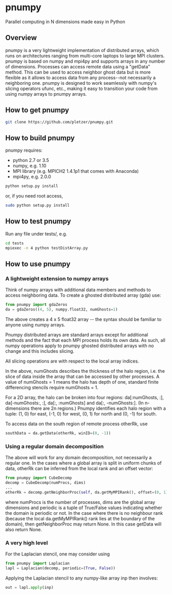 # pnumpy
Parallel computing in N dimensions made easy in Python

## Overview

pnumpy is a very lightweight implementation of distributed arrays,
which runs on architectures ranging from multi-core laptops to large
MPI clusters.  pnumpy is based on numpy and mpi4py and supports arrays in
any number of dimensions. Processes can access remote data using a "getData" 
method. This can be used to access neighbor ghost data but is more 
flexible as it allows to access data from any process--not necessarily
a neighboring one. pnumpy is designed to work seamlessly with numpy's 
slicing operators ufunc, etc., making it easy to transition your code
from using numpy arrays to pnumpy arrays.

## How to get pnumpy

```bash
git clone https://github.com/pletzer/pnumpy.git
```

## How to build pnumpy

pnumpy requires:

 * python 2.7 or 3.5
 * numpy, e.g. 1.10
 * MPI library (e.g. MPICH2 1.4.1p1 that comes with Anaconda)
 * mpi4py, e.g. 2.0.0


```bash
python setup.py install
```

or, if you need root access,

```bash
sudo python setup.py install
```

## How to test pnumpy

Run any file under tests/, e.g.

```bash
cd tests
mpiexec -n 4 python testDistArray.py
```

## How to use pnumpy

### A lightweight extension to numpy arrays

Think of numpy arrays with additional data members and methods to access neighboring data. 
To create a ghosted distributed array (gda) use:

```python
from pnumpy import gdaZeros
da = gdaZeros((4, 5), numpy.float32, numGhosts=1)
```

The above creates a 4 x 5 float32 array -- the syntax should be familiar to anyone using 
numpy arrays. 

Pnumpy distributed arrays are standard arrays except for additional methods and the fact 
that each MPI process holds its own data. As such, all numpy operations 
apply to pnumpy ghosted distributed arrays with no change and this includes slicing.

All slicing operations are with respect to the local array indices.

In the above, numGhosts describes the thickness of the halo region, i.e. the slice of 
data inside the array that can be accessed by other processes. A value of numGhosts = 1 means 
the halo has depth of one, standard finite differencing stencils require numGhosts = 1.

For a 2D array, the halo can be broken into four regions: 
da[:numGhosts, :], da[-numGhosts:, :], da[:, :numGhosts] and da[:, -numGhosts:].
(In n-dimensions there are 2n regions.) Pnumpy identifies each halo region
 with a tuple: (1, 0) for east, (-1, 0) for west, (0, 1) for north and (0, -1) for south. 

To access data on the south region of remote process otherRk, use
```python
southData = da.getData(otherRk, winID=(0, -1))
```

### Using a regular domain decomposition

The above will work for any domain decomposition, not necessarily a regular one. In the cases where a global array is split in 
uniform chunks of data, otherRk can be inferred from the local rank and an offset vector:

```python
from pnumpy import CubeDecomp
decomp = CubeDecomp(numProcs, dims)
...
otherRk = decomp.getNeighborProc(self, da.getMyMPIRank(), offset=(0, 1), periodic=(True, False))
```

where numProcs is the number of processes, dims are the global array dimensions and periodic is a tuple of 
True/False values indicating whether the domain is periodic or not. In the case where there is no neighbour rank (because the
local da.getMyMPIRank() rank lies at the boundary of the domain), then getNeighborProc may return None. In this case getData will also return None. 

### A very high level

For the Laplacian stencil, one may consider using 

```python
from pnumpy import Laplacian
lapl = Laplacian(decomp, periodic=(True, False))
```

Applying the Laplacian stencil to any numpy-like array inp then involves:
```python
out = lapl.apply(inp)
```
